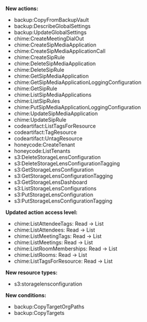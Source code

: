 **New actions:**

- backup:CopyFromBackupVault
- backup:DescribeGlobalSettings
- backup:UpdateGlobalSettings
- chime:CreateMeetingDialOut
- chime:CreateSipMediaApplication
- chime:CreateSipMediaApplicationCall
- chime:CreateSipRule
- chime:DeleteSipMediaApplication
- chime:DeleteSipRule
- chime:GetSipMediaApplication
- chime:GetSipMediaApplicationLoggingConfiguration
- chime:GetSipRule
- chime:ListSipMediaApplications
- chime:ListSipRules
- chime:PutSipMediaApplicationLoggingConfiguration
- chime:UpdateSipMediaApplication
- chime:UpdateSipRule
- codeartifact:ListTagsForResource
- codeartifact:TagResource
- codeartifact:UntagResource
- honeycode:CreateTenant
- honeycode:ListTenants
- s3:DeleteStorageLensConfiguration
- s3:DeleteStorageLensConfigurationTagging
- s3:GetStorageLensConfiguration
- s3:GetStorageLensConfigurationTagging
- s3:GetStorageLensDashboard
- s3:ListStorageLensConfigurations
- s3:PutStorageLensConfiguration
- s3:PutStorageLensConfigurationTagging

**Updated action access level:**

- chime:ListAttendeeTags: Read -> List
- chime:ListAttendees: Read -> List
- chime:ListMeetingTags: Read -> List
- chime:ListMeetings: Read -> List
- chime:ListRoomMemberships: Read -> List
- chime:ListRooms: Read -> List
- chime:ListTagsForResource: Read -> List

**New resource types:**

- s3:storagelensconfiguration

**New conditions:**

- backup:CopyTargetOrgPaths
- backup:CopyTargets
